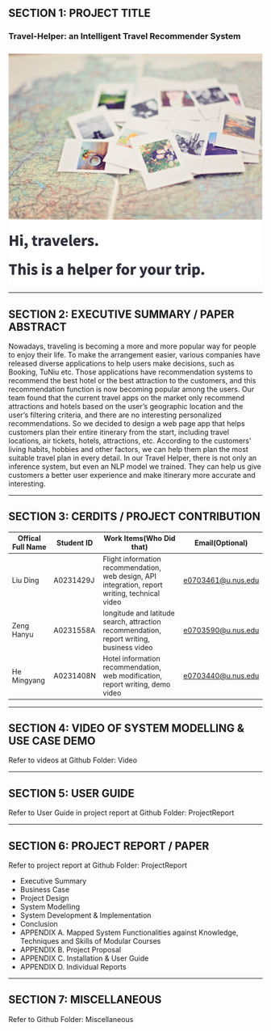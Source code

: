 ## SECTION 1: PROJECT TITLE
###  Travel-Helper: an Intelligent Travel Recommender System
![](Miscellaneous/profile.png)

---

## SECTION 2: EXECUTIVE SUMMARY / PAPER ABSTRACT

Nowadays, traveling is becoming a more and more popular way for people to enjoy their life. To make the arrangement easier, various companies have released diverse applications to help users make decisions, such as Booking, TuNiu etc. Those applications have recommendation systems to recommend the best hotel or the best attraction  to the customers, and this recommendation function is now becoming popular among the users.
Our team found that the current travel apps on the market only recommend attractions and hotels based on the user’s geographic location and the user’s filtering criteria, and there are no interesting personalized recommendations. So we decided to design a web page app that helps customers plan their entire itinerary from the start, including travel locations, air tickets, hotels, attractions, etc. According to the customers' living habits, hobbies and other factors, we can help them plan the most suitable travel plan in every detail.
In our Travel Helper, there is not only an inference system, but even an NLP model we trained. They can help us give customers a better user experience and make itinerary more accurate and interesting.

---

## SECTION 3: CERDITS / PROJECT CONTRIBUTION

                                  
|Offical Full Name     |  Student ID   | Work Items(Who Did that)     | Email(Optional)    | 
|----------------------|---------------|------------------------------|--------------------|
| Liu Ding             | A0231429J     | Flight information recommendation, web design, API integration, report writing, technical video | e0703461@u.nus.edu | 
| Zeng Hanyu           | A0231558A     |longitude and latitude search, attraction recommendation, report writing, business video                              | e0703590@u.nus.edu | 
| He Mingyang          | A0231408N     | Hotel information recommendation, web modification, report writing, demo video| e0703440@u.nus.edu | 


---

## SECTION 4: VIDEO OF SYSTEM MODELLING & USE CASE DEMO

Refer to videos  at Github Folder: Video <br>


---

## SECTION 5: USER GUIDE

Refer to User Guide in project report at Github Folder: ProjectReport <br>

---

## SECTION 6: PROJECT REPORT / PAPER

Refer to project report at Github Folder: ProjectReport <br>

- Executive Summary
- Business Case
- Project Design
- System Modelling
- System Development & Implementation
- Conclusion
- APPENDIX A.  Mapped System Functionalities against Knowledge, Techniques and Skills of Modular Courses
- APPENDIX B. Project Proposal
- APPENDIX C. Installation & User Guide
- APPENDIX D. Individual Reports


---

## SECTION 7: MISCELLANEOUS

Refer to Github Folder: Miscellaneous
